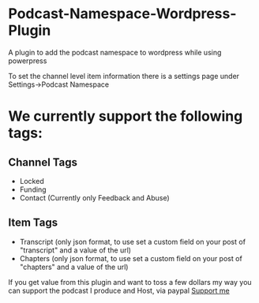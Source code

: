 # Podcast-Namespace-Wordpress-Plugin
A plugin to add the podcast namespace to wordpress while using powerpress

To set the channel level item information there is a settings page under Settings->Podcast Namespace

# We currently support the following tags:
## Channel Tags
* Locked
* Funding
* Contact (Currently only Feedback and Abuse)

## Item Tags
* Transcript (only json format, to use set a custom field on your post of "transcript" and a value of the url)
* Chapters (only json format, to use set a custom field on your post of "chapters" and a value of the url)

If you get value from this plugin and want to toss a few dollars my way you can support the podcast I produce and Host, via paypal
[Support me](https://DudesAndDadsPodcast.com/paypal "Dudes And Dads Podcast Paypal")
